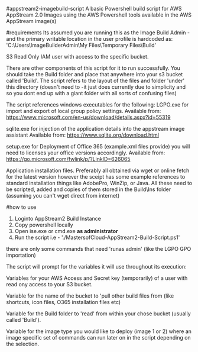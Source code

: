 #appstream2-imagebuild-script
A basic Powershell build script for AWS AppStream 2.0 Images using the AWS Powershell tools available in the AWS AppStream image(s)

#requirements
Its assumed you are running this as the Image Build Admin - and the primary writable location in the user profile is hardcoded as: 'C:\Users\ImageBuilderAdmin\My Files\Temporary Files\Build'

S3 Read Only IAM user with access to the specific bucket.

There are other components of this script for it to run successfully. You should take the Build folder and place that anywhere into your s3 bucket called 'Build'. The script refers to the layout of the files and folder 'under' this directory (doesn't need to -it just does currently due to simplicity and so you dont end up with a giant folder with all sorts of confusing files)

The script references windows executables for the following:
LGPO.exe for import and export of local group policy settings.
Available from: <a href>https://www.microsoft.com/en-us/download/details.aspx?id=55319</a>

sqlite.exe for injection of the application details into the appstream image assistant 
Available from: <a href>https://www.sqlite.org/download.html</a>

setup.exe for Deployment of Office 365 (example.xml files provide) you will need to licenses your office versions accordingly.
Available from: <a href>https://go.microsoft.com/fwlink/p/?LinkID=626065</a>


Application installation files.
Preferably all obtained via wget or online fetch for the latest version however the sceipt has some example references to standard installation things like AdobePro, WinZip, or Java. All these need to be scripted, added and copies of them stored in the Build\Ins folder (assuming you can't wget direct from internet)


#how to use
1) Loginto AppStream2 Build Instance<br>
2) Copy powershell locally<br>
3) Open ise.exe or cmd.exe <strong>as administrator</strong><br>
4) Run the script i.e - './MastersofCloud-AppStream2-Build-Script.ps1'<br>

there are only some commands that need 'runas admin' (like the LGPO GPO importation)

The script will prompt for the variables it will use throughout its execution:

Variables for your AWS Access and Secret key (temporarily) of a user with read ony access to your S3 bucket.

Variable for the name of the bucket to 'pull other build files from (like shortcuts, icon files, O365 installation files etc) 

Variable for the Build folder to 'read' from within your chose bucket (usually called 'Build'). 

Variable for the image type you would like to deploy (image 1 or 2) where an image specific set of commands can run later on in the script depending on the selection.